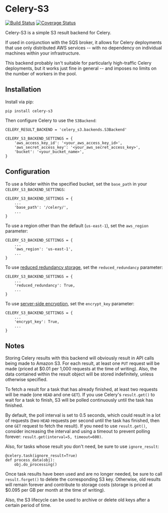 # Celery-S3

[![Build Status](https://travis-ci.org/robgolding/celery-s3.svg?branch=master)](https://travis-ci.org/robgolding/celery-s3)
[![Coverage Status](https://coveralls.io/repos/github/robgolding/celery-s3/badge.svg?branch=master)](https://coveralls.io/github/robgolding/celery-s3?branch=master)

Celery-S3 is a simple S3 result backend for Celery.

If used in conjunction with the SQS broker, it allows for Celery deployments
that use only distributed AWS services -- with no dependency on individual
machines within your infrastructure.

This backend probably isn't suitable for particularly high-traffic Celery
deployments, but it works just fine in general -- and imposes no limits on the
number of workers in the pool.

## Installation

Install via pip:

`pip install celery-s3`

Then configure Celery to use the `S3Backend`:

    CELERY_RESULT_BACKEND = 'celery_s3.backends.S3Backend'

    CELERY_S3_BACKEND_SETTINGS = {
        'aws_access_key_id': '<your_aws_access_key_id>',
        'aws_secret_access_key': '<your_aws_secret_access_key>',
        'bucket': '<your_bucket_name>',
    }

## Configuration

To use a folder within the specified bucket, set the `base_path` in your
`CELERY_S3_BACKEND_SETTINGS`:


    CELERY_S3_BACKEND_SETTINGS = {
        ...
        'base_path': '/celery/',
        ...
    }

To use a region other than the default (`us-east-1`), set the `aws_region`
parameter:

    CELERY_S3_BACKEND_SETTINGS = {
        ...
        'aws_region': 'us-east-1',
        ...
    }

To use [reduced redundancy storage](https://aws.amazon.com/s3/reduced-redundancy/),
set the `reduced_redundancy` parameter:

    CELERY_S3_BACKEND_SETTINGS = {
        ...
        'reduced_redundancy': True,
        ...
    }

To use [server-side encryption](http://docs.aws.amazon.com/AmazonS3/latest/dev/serv-side-encryption.html),
set the `encrypt_key` parameter:

    CELERY_S3_BACKEND_SETTINGS = {
        ...
        'encrypt_key': True,
        ...
    }

## Notes

Storing Celery results with this backend will obviously result in API calls
being made to Amazon S3.  For each result, at least one `PUT` request will be
made (priced at $0.01 per 1,000 requests at the time of writing).  Also, the
data contained within the result object will be stored indefinitely, unless
otherwise specified.

To fetch a result for a task that has already finished, at least two requests
will be made (one `HEAD` and one `GET`).  If you use Celery's `result.get()` to
wait for a task to finish, S3 will be polled continuously until the task has
finished.

By default, the poll interval is set to 0.5 seconds, which could result in
a lot of requests (two `HEAD` requests per second until the task has finished,
then one `GET` request to fetch the result).  If you need to use
`result.get()`, consider increasing the interval and using a timeout to prevent
polling forever: `result.get(interval=5, timeout=600)`.

Also, for tasks whose result you don't need, be sure to use `ignore_result`:

    @celery.task(ignore_result=True)
    def process_data(obj):
        obj.do_processing()

Once task results have been used and are no longer needed, be sure to call
`result.forget()` to delete the corresponding S3 key.  Otherwise, old results
will remain forever and contribute to storage costs (storage is priced at
$0.095 per GB per month at the time of writing).

Also, the S3 lifecycle can be used to archive or delete old keys after
a certain period of time.
